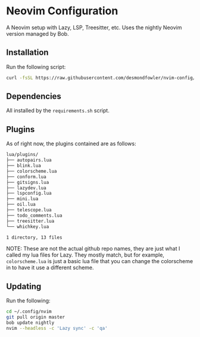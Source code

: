 # Neovim Configuration

A Neovim setup with Lazy, LSP, Treesitter, etc. Uses the nightly Neovim version managed by Bob.

## Installation

Run the following script:

```bash
curl -fsSL https://raw.githubusercontent.com/desmondfowler/nvim-config/master/requirements.sh | bash
```

## Dependencies

All installed by the `requirements.sh` script. 

## Plugins

As of right now, the plugins contained are as follows:

```bash
lua/plugins/
├── autopairs.lua
├── blink.lua
├── colorscheme.lua
├── conform.lua
├── gitsigns.lua
├── lazydev.lua
├── lspconfig.lua
├── mini.lua
├── oil.lua
├── telescope.lua
├── todo_comments.lua
├── treesitter.lua
└── whichkey.lua

1 directory, 13 files
```

NOTE: These are not the actual github repo names, they are just what I called my lua files for Lazy. They mostly match, but for example, `colorscheme.lua` is just a basic lua file that you can change the colorscheme in to have it use a different scheme.

## Updating

Run the following:

```bash
cd ~/.config/nvim
git pull origin master
bob update nightly
nvim --headless -c 'Lazy sync' -c 'qa'
```
